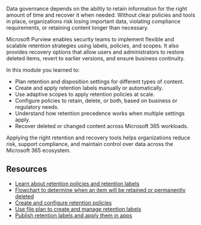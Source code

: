 Data governance depends on the ability to retain information for the right amount of time and recover it when needed. Without clear policies and tools in place, organizations risk losing important data, violating compliance requirements, or retaining content longer than necessary.

Microsoft Purview enables security teams to implement flexible and scalable retention strategies using labels, policies, and scopes. It also provides recovery options that allow users and administrators to restore deleted items, revert to earlier versions, and ensure business continuity.

In this module you learned to:

- Plan retention and disposition settings for different types of content.
- Create and apply retention labels manually or automatically.
- Use adaptive scopes to apply retention policies at scale.
- Configure policies to retain, delete, or both, based on business or regulatory needs.
- Understand how retention precedence works when multiple settings apply.
- Recover deleted or changed content across Microsoft 365 workloads.

Applying the right retention and recovery tools helps organizations reduce risk, support compliance, and maintain control over data across the Microsoft 365 ecosystem.

## Resources

- [Learn about retention policies and retention labels](/purview/retention?azure-portal=true)
- [Flowchart to determine when an item will be retained or permanently deleted](/purview/retention-flowchart?azure-portal=true)
- [Create and configure retention policies](/purview/create-retention-policies?azure-portal=true)
- [Use file plan to create and manage retention labels](/purview/file-plan-manager?azure-portal=true)
- [Publish retention labels and apply them in apps](/purview/create-apply-retention-labels?azure-portal=true)
